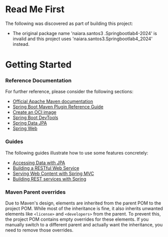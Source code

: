 # Read Me First
The following was discovered as part of building this project:

* The original package name 'naiara.santos3 .Springbootlab4-2024' is invalid and this project uses 'naiara.santos3.Springbootlab4_2024' instead.

# Getting Started

### Reference Documentation
For further reference, please consider the following sections:

* [Official Apache Maven documentation](https://maven.apache.org/guides/index.html)
* [Spring Boot Maven Plugin Reference Guide](https://docs.spring.io/spring-boot/docs/3.2.10-SNAPSHOT/maven-plugin/reference/html/)
* [Create an OCI image](https://docs.spring.io/spring-boot/docs/3.2.10-SNAPSHOT/maven-plugin/reference/html/#build-image)
* [Spring Boot DevTools](https://docs.spring.io/spring-boot/docs/3.2.10-SNAPSHOT/reference/htmlsingle/index.html#using.devtools)
* [Spring Data JPA](https://docs.spring.io/spring-boot/docs/3.2.10-SNAPSHOT/reference/htmlsingle/index.html#data.sql.jpa-and-spring-data)
* [Spring Web](https://docs.spring.io/spring-boot/docs/3.2.10-SNAPSHOT/reference/htmlsingle/index.html#web)

### Guides
The following guides illustrate how to use some features concretely:

* [Accessing Data with JPA](https://spring.io/guides/gs/accessing-data-jpa/)
* [Building a RESTful Web Service](https://spring.io/guides/gs/rest-service/)
* [Serving Web Content with Spring MVC](https://spring.io/guides/gs/serving-web-content/)
* [Building REST services with Spring](https://spring.io/guides/tutorials/rest/)

### Maven Parent overrides

Due to Maven's design, elements are inherited from the parent POM to the project POM.
While most of the inheritance is fine, it also inherits unwanted elements like `<license>` and `<developers>` from the parent.
To prevent this, the project POM contains empty overrides for these elements.
If you manually switch to a different parent and actually want the inheritance, you need to remove those overrides.


